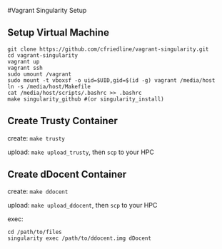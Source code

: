 #Vagrant Singularity Setup

## Setup Virtual Machine

```
git clone https://github.com/cfriedline/vagrant-singularity.git
cd vagrant-singularity
vagrant up
vagrant ssh
sudo umount /vagrant
sudo mount -t vboxsf -o uid=$UID,gid=$(id -g) vagrant /media/host
ln -s /media/host/Makefile
cat /media/host/scripts/.bashrc >> .bashrc
make singularity_github #(or singularity_install)
```

## Create Trusty Container

create: `make trusty`

upload: `make upload_trusty`, then `scp` to your HPC

## Create dDocent Container

create: `make ddocent`

upload: `make upload_ddocent`, then `scp` to your HPC

exec:
```
cd /path/to/files
singularity exec /path/to/ddocent.img dDocent

```
